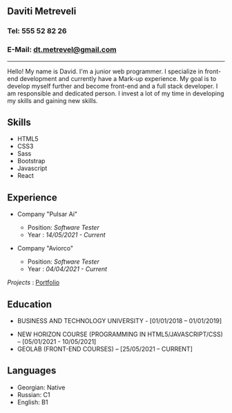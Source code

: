 ## Daviti Metreveli

### **Tel**: 555 52 82 26

### **E-Mail**: [dt.metrevel@gmail.com](dt.metrevel@gmail.com)

---

Hello! My name is David. I'm a junior web programmer. I specialize in front-end development and currently have a Mark-up experience. My goal is to develop myself further and become front-end and a full stack developer. I am responsible and dedicated person. I invest a lot of my time in developing my skills and gaining new skills.

## **Skills**

- HTML5
- CSS3
- Sass
- Bootstrap
- Javascript
- React

## **Experience**

- Company "Pulsar Ai"

  - Position: _Software Tester_
  - Year : _14/05/2021 - Current_

- Company "Aviorco"
  - Position: _Software Tester_
  - Year : _04/04/2021 - Current_

_Projects_ : [Portfolio](https://snypl.github.io/MyPortfolio/)

## **Education**

- BUSINESS AND TECHNOLOGY UNIVERSITY - [01/01/2018 – 01/01/2019]

* NEW HORIZON COURSE (PROGRAMMING IN HTML5/JAVASCRIPT/CSS) – [05/01/2021 - 10/05/2021]
* GEOLAB (FRONT-END COURSES) – [25/05/2021 – CURRENT]

## **Languages**

- Georgian: Native
- Russian: C1
- English: B1
